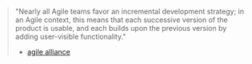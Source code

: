> "Nearly all Agile teams favor an incremental development strategy; 
in an Agile context, this means that each successive version of the product is usable, 
and each builds upon the previous version by adding user-visible functionality."  
> - [agile alliance](https://www.agilealliance.org/glossary/incremental-development)
